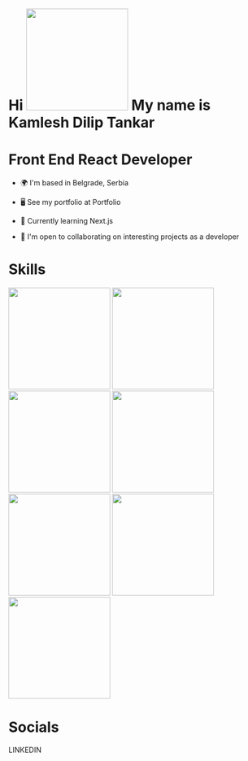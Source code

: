 # Hi <img src="https://github.com/kamlesh2729/Kamleshdev/assets/86886692/bc5e2451-875a-4532-915c-22ed054635d4" width="200" height="200" /> My name is Kamlesh Dilip Tankar

#  Front End React Developer

* 🌍  I'm based in Belgrade, Serbia

* 🖥️  See my portfolio at Portfolio

* 🧠  Currently learning Next.js

* 🤝  I'm open to collaborating on interesting projects as a developer

# Skills
<img src="https://github.com/kamlesh2729/Kamleshdev/assets/86886692/9edfb64e-ffa8-4476-8023-6044cc8b89a2" width="200" height="200" />
<img src="https://github.com/kamlesh2729/Kamleshdev/assets/86886692/0d2d4208-8c26-4e71-b9d7-56cfc628ea48" width="200" height="200" />
<img src="https://github.com/kamlesh2729/Kamleshdev/assets/86886692/593937f8-1fa1-45dc-bde6-8fc8acb163da" width="200" height="200" />
<img src="https://github.com/kamlesh2729/Kamleshdev/assets/86886692/de5cd59e-e7c5-4c5e-b02d-ebb9614c87e5" width="200" height="200" />
<img src="https://github.com/kamlesh2729/Kamleshdev/assets/86886692/44be262c-0586-41d4-a0eb-6c078f1998da" width="200" height="200" />
<img src="https://github.com/kamlesh2729/Kamleshdev/assets/86886692/16cd80de-8f2f-4a9f-87eb-ea8307b0395f" width="200" height="200" />
<img src="https://github.com/kamlesh2729/Kamleshdev/assets/86886692/4b86f45d-5aaf-4441-99e8-4243122463b3" width="200" height="200" />


# Socials

LINKEDIN 
